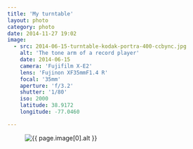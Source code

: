 ```yaml
---
title: 'My turntable'
layout: photo
category: photo
date: 2014-11-27 19:02
image:
  - src: 2014-06-15-turntable-kodak-portra-400-ccbync.jpg
    alt: 'The tone arm of a record player'
    date: 2014-06-15
    camera: 'Fujifilm X-E2'
    lens: 'Fujinon XF35mmF1.4 R'
    focal: '35mm'
    aperture: 'f/3.2'
    shutter: '1/80'
    iso: 2000
    latitude: 38.9172
    longitude: -77.0460

---
```


<figure class="wide"> 
  <img
    src="{{ site.image-url }}/{{ page.image[0].src }}" 
    sizes="{{ site.photo-sizes }}"  
    srcset="{% for srcset in site.srcset %}{{ site.image-url }}/{{ site.srcset[forloop.index0] }}/{{ page.image[0].src }} {{ site.srcset[forloop.index0] }}w{% if forloop.last == false %}, {% endif %}{% endfor %}"
    alt="{{ page.image[0].alt }}"
  >
</figure>